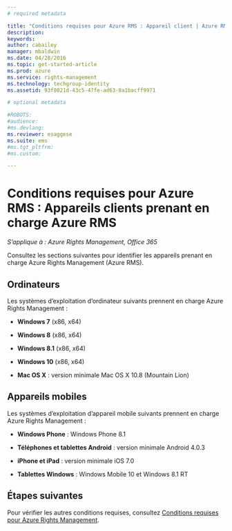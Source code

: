 ```yaml
---
# required metadata

title: "Conditions requises pour Azure RMS : Appareil client | Azure RMS"
description:
keywords:
author: cabailey
manager: mbaldwin
ms.date: 04/28/2016
ms.topic: get-started-article
ms.prod: azure
ms.service: rights-management
ms.technology: techgroup-identity
ms.assetid: 93f8021d-43c5-47fe-ad63-8a1bacff9971

# optional metadata

#ROBOTS:
#audience:
#ms.devlang:
ms.reviewer: esaggese
ms.suite: ems
#ms.tgt_pltfrm:
#ms.custom:

---
```



# Conditions requises pour Azure RMS : Appareils clients prenant en charge Azure RMS

*S’applique à : Azure Rights Management, Office 365*

Consultez les sections suivantes pour identifier les appareils prenant en charge Azure Rights Management (Azure RMS).

## Ordinateurs
Les systèmes d’exploitation d’ordinateur suivants prennent en charge Azure Rights Management :

-   **Windows 7** (x86, x64)

-   **Windows 8** (x86, x64)

-   **Windows 8.1** (x86, x64)

-   **Windows 10** (x86, x64)

-   **Mac OS X** : version minimale Mac OS X 10.8 (Mountain Lion)

## Appareils mobiles
Les systèmes d’exploitation d’appareil mobile suivants prennent en charge Azure Rights Management :

-   **Windows Phone** : Windows Phone 8.1

-   **Téléphones et tablettes Android** : version minimale Android 4.0.3

-   **iPhone et iPad** : version minimale iOS 7.0

-   **Tablettes Windows** : Windows Mobile 10 et Windows 8.1 RT


## Étapes suivantes
Pour vérifier les autres conditions requises, consultez [Conditions requises pour Azure Rights Management](requirements-azure-rms.md).



<!--HONumber=May16_HO2-->


